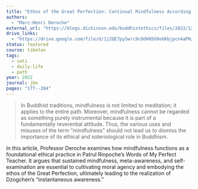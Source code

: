 ```yaml
---
title: "Ethos of the Great Perfection: Continual Mindfulness According to Patrul’s Foundational Manual"
authors:
  - "Marc-Henri Deroche"
external_url: "https://blogs.dickinson.edu/buddhistethics/files/2022/12/Patrul_22.pdf"
drive_links:
  - "https://drive.google.com/file/d/1j2QE7pySwrc9cOdkN5G9oGKbjpcn4aPH/view?usp=drive_link"
status: featured
course: tibetan
tags:
  - sati
  - daily-life
  - path
year: 2022
journal: jbe
pages: "177--204"
---
```


> In Buddhist traditions, mindfulness is not limited to meditation; it applies to the
entire path. Moreover, mindfulness cannot be regarded as something
purely instrumental because it is part of a fundamentally reverential attitude. Thus, the various uses and misuses of the term “mindfulness” should
not lead us to dismiss the importance of its ethical and soteriological role
in Buddhism. 

In this article, Professor Deroche examines how mindfulness functions as a foundational ethical practice in Patrul Rinpoche’s Words of My Perfect Teacher. It argues that sustained mindfulness, meta-awareness, and self-examination are essential to cultivating moral agency and embodying the ethos of the Great Perfection, ultimately leading to the realization of Dzogchen’s “instantaneous awareness.”
